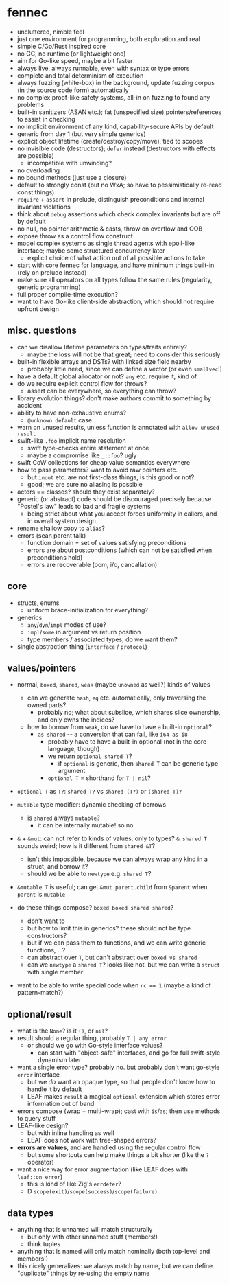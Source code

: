 # fennec

- uncluttered, nimble feel
- just one environment for programming, both exploration and real
- simple C/Go/Rust inspired core
- no GC, no runtime (or lightweight one)
- aim for Go-like speed, maybe a bit faster
- always live, always runnable, even with syntax or type errors
- complete and total determinism of execution
- always fuzzing (white-box) in the background, update fuzzing corpus (in the source code form) automatically
- no complex proof-like safety systems, all-in on fuzzing to found any problems
- built-in sanitizers (ASAN etc.); fat (unspecified size) pointers/references to assist in checking
- no implicit environment of any kind, capability-secure APIs by default
- generic from day 1 (but very simple generics)
- explicit object lifetime (create/destroy/copy/move), tied to scopes
- no invisible code (destructors); `defer` instead (destructors with effects are possible)
  - incompatible with unwinding?
- no overloading
- no bound methods (just use a closure)
- default to strongly const (but no WxA; so have to pessimistically re-read const things)
- `require` + `assert` in prelude, distinguish preconditions and internal invariant violations
- think about `debug` assertions which check complex invariants but are off by default
- no null, no pointer arithmetic & casts, throw on overflow and OOB
- expose throw as a control flow construct
- model complex systems as single thread agents with epoll-like interface; maybe some structured concurrency later
  - explicit choice of what action out of all possible actions to take
- start with core fennec for language, and have minimum things built-in (rely on prelude instead)
- make sure all operators on all types follow the same rules (regularity, generic programming)
- full proper compile-time execution?
- want to have Go-like client-side abstraction, which should not require upfront design

## misc. questions

- can we disallow lifetime parameters on types/traits entirely?
  - maybe the loss will not be that great; need to consider this seriously
- built-in flexible arrays and DSTs? with linked size field nearby
  - probably little need, since we can define a vector (or even `smallvec`!)
- have a default global allocator or not? `any` etc. require it, kind of
- do we require explicit control flow for throws?
  - assert can be everywhere, so everything can throw?
- library evolution things? don't make authors commit to something by accident
- ability to have non-exhaustive enums?
  - `@unknown default` case
- warn on unused results, unless function is annotated with `allow unused result`
- swift-like `.foo` implicit name resolution
  - swift type-checks entire statement at once
  - maybe a compromise like `_::foo`? ugly
- swift CoW collections for cheap value semantics everywhere
- how to pass parameters? want to avoid raw pointers etc.
  - but `inout` etc. are not first-class things, is this good or not?
  - good; we are sure no aliasing is possible
- actors == classes? should they exist separately?
- generic (or abstract) code should be discouraged precisely because "Postel's law" leads to bad and fragile systems
  - being strict about what you accept forces uniformity in callers, and in overall system design
- rename shallow copy to `alias`?
- errors (sean parent talk)
  - function domain = set of values satisfying preconditions
  - errors are about postconditions (which can not be satisfied when preconditions hold)
  - errors are recoverable (oom, i/o, cancallation)

## core

- structs, enums
  - uniform brace-initialization for everything?
- generics
  - `any`/`dyn`/`impl` modes of use?
  - `impl`/`some` in argument vs return position
  - type members / associated types, do we want them?
- single abstraction thing (`interface` / `protocol`)

## values/pointers

- normal, `boxed`, `shared`, `weak` (maybe `unowned` as well?) kinds of values
  - can we generate `hash`, `eq` etc. automatically, only traversing the owned parts?
    - probably no; what about subslice, which shares slice ownership, and only owns the indices?
  - how to borrow from `weak`, do we have to have a built-in `optional`?
    - `as shared` -- a conversion that can fail, like `i64 as i8`
      - probably have to have a built-in optional (not in the core language, though)
      - we return `optional shared T`?
        - if `optional` is generic, then `shared T` can be generic type argument
      - `optional T` = shorthand for `T | nil`?
- `optional T` as `T?`: `shared T?` vs `shared (T?)` or `(shared T)?`
- `mutable` type modifier: dynamic checking of borrows
  - is `shared` always `mutable`?
    - it can be internally mutable! so no

- `&` + `&mut`: can not refer to kinds of values; only to types?
  `& shared T` sounds weird; how is it different from `shared &T`?
  - isn't this impossible, because we can always wrap any kind in a struct, and borrow it?
  - should we be able to `newtype` e.g. `shared T`?
- `&mutable T` is useful; can get `&mut parent.child` from `&parent` when `parent` is `mutable`

- do these things compose? `boxed boxed shared shared`?
  - don't want to
  - but how to limit this in generics? these should not be type constructors?
  - but if we can pass them to functions, and we can write generic functions, ...?
  - can abstract over `T`, but can't abstract over `boxed vs shared`
  - can we `newtype` a `shared T`? looks like not, but we can write a `struct` with single member
- want to be able to write special code when `rc == 1` (maybe a kind of pattern-match?)

## optional/result

- what is the `None`? is it `()`, or `nil`?
- result should a regular thing, probably `T | any error`
  - or should we go with Go-style interface values?
    - can start with "object-safe" interfaces, and go for full swift-style dynamism later
- want a single error type? probably no. but probably don't want go-style `error` interface
  - but we *do* want an opaque type, so that people don't know how to handle it by default
  - LEAF makes `result` a magical `optional` extension which stores error information out of band
- errors compose (wrap + multi-wrap); cast with `is`/`as`; then use methods to query stuff
- LEAF-like design?
  - but with inline handling as well
  - LEAF does not work with tree-shaped errors?
- **errors are values**, and are handled using the regular control flow
  - but some shortcuts can help make things a bit shorter (like the `?` operator)
- want a nice way for error augmentation (like LEAF does with `leaf::on_error`)
  - this is kind of like Zig's `errdefer`?
  - D `scope(exit)`/`scope(success)`/`scope(failure)`

## data types

- anything that is unnamed will match structurally
  - but only with other unnamed stuff (members!)
  - think tuples
- anything that is named will only match nominally (both top-level and members!)
- this nicely generalizes: we always match by name, but we can define "duplicate" things by re-using the empty name
